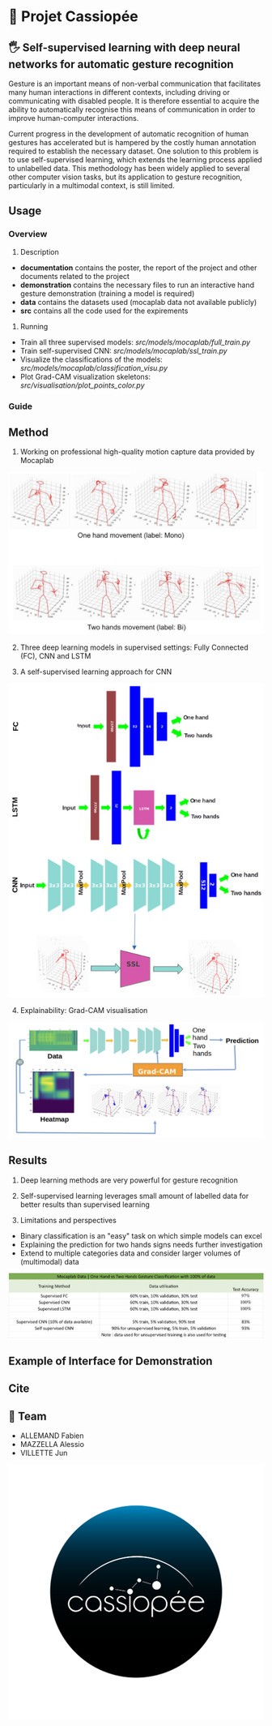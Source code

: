 # 🌌 Projet Cassiopée

## 🖐 Self-supervised learning with deep neural networks for automatic gesture recognition
Gesture is an important means of non-verbal communication that facilitates many human interactions in different contexts, including driving or communicating with disabled people. It is therefore essential to acquire the ability to automatically recognise this means of communication in order to improve human-computer interactions.

Current progress in the development of automatic recognition of human gestures has accelerated but is hampered by the costly human annotation required to establish the necessary dataset. One solution to this problem is to use self-supervised learning, which extends the learning process applied to unlabelled data. This methodology has been widely applied to several other computer vision tasks, but its application to gesture recognition, particularly in a multimodal context, is still limited.

## Usage

### Overview

1. Description
- **documentation** contains the poster, the report of the project and other documents related to the project
- **demonstration** contains the necessary files to run an interactive hand gesture demonstration (training a model is required)
- **data** contains the datasets used (mocaplab data not available publicly)
- **src** contains all the code used for the expirements

1. Running
- Train all three supervised models: *src/models/mocaplab/full_train.py*
- Train self-supervised CNN: *src/models/mocaplab/ssl_train.py*
- Visualize the classifications of the models: *src/models/mocaplab/classification_visu.py*
- Plot Grad-CAM visualization skeletons: *src/visualisation/plot_points_color.py*

### Guide

## Method

1. Working on professional high-quality motion capture data provided by Mocaplab

![](img/skeletons.png)

2. Three deep learning models in supervised settings: Fully Connected (FC), CNN and LSTM

3. A self-supervised learning approach for CNN

![](img/models_architecture.jpeg)

4. Explainability: Grad-CAM visualisation

![](img/gradcam.png)

## Results

1. Deep learning methods are very powerful for gesture recognition

2. Self-supervised learning leverages small amount of labelled data for better results than supervised learning

3. Limitations and perspectives
- Binary classification is an "easy" task on which simple models can excel 
- Explaining the prediction for two hands signs needs further investigation  
- Extend to multiple categories data and consider larger volumes of (multimodal) data

![](img/results_tab.png)

## Example of Interface for Demonstration

## Cite

## 👥 Team
- ALLEMAND Fabien
- MAZZELLA Alessio
- VILLETTE Jun

![](img/cassiopee_1.png)